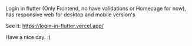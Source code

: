 Login in flutter (Only Frontend, no have validations or Homepage for now), has responsive web for desktop and mobile version's

See it: https://login-in-flutter.vercel.app/

Have a nice day. :)

